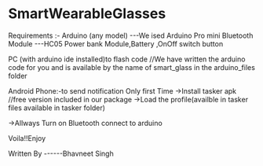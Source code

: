# SmartWearableGlasses
Requirements :-
Arduino (any model) ---We ised Arduino Pro mini
Bluetooth Module    ---HC05
Power bank Module,Battery ,OnOff switch button


PC (with arduino ide installed)to flash code 
//We have written the arduino code for you and is available by the name of smart_glass in the arduino_files folder


Android Phone:-to send notification
Only first Time
->Install tasker apk //free version included in our package 
->Load the profile(availble in tasker files available in tasker folder)

->Allways
Turn on Bluetooth 
connect to arduino


Voila!!Enjoy

Written By ------Bhavneet Singh
